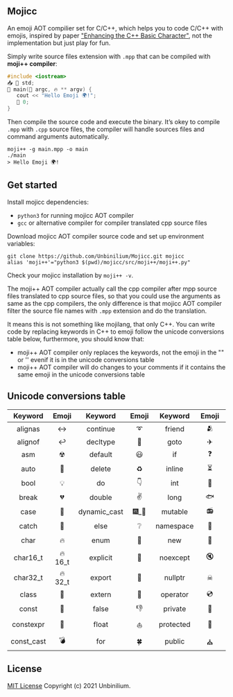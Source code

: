 ## Mojicc

An emoji AOT compilier set for C/C++, which helps you to code C/C++ with emojis, inspired by paper ["Enhancing the C++ Basic Character"](https://isocpp.org/files/papers/PO3OOrO.pdf), not the implementation but just play for fun.

Simply write source files extension with `.mpp` that can be compiled with **moji++ compiler**:

```cpp
#include <iostream>
📥 📛 std;
🔢 main(🔢 argc, 🔥 ** argv) { 
   cout << "Hello Emoji 🌍!";
   💩 0;
}
```

Then compile the source code and execute the binary. It’s okey to compile `.mpp` with `.cpp` source files, the compiler will handle sources files and command arguments automatically.

```shell
moji++ -g main.mpp -o main
./main
> Hello Emoji 🌍!
```

## Get started

Install mojicc dependencies:

 - `python3` for running mojicc AOT compiler
 - `gcc` or alternative compiler for compiler translated cpp source files

Download mojicc AOT compiler source code and set up environment variables:

```shell
git clone https://github.com/Unbinilium/Mojicc.git mojicc
alias 'moji++'="python3 $(pwd)/mojicc/src/moji++/moji++.py"
```

Check your mojicc installation by `moji++ -v`. 

The moji++ AOT compiler actually call the cpp compiler after mpp source files translated to cpp source files, so that you could use the arguments as same as the cpp compilers, the only difference is that mojicc AOT compiler filter the source file names with `.mpp` extension and do the translation.

It means this is not something like mojilang, that only C++. You can write code by replacing keywords in C++ to emoji follow the unicode conversions table below, furthermore, you should know that:

- moji++ AOT compiler only replaces the keywords, not the emoji in the "" or '' evenif it is in the unicode conversions table
- moji++ AOT compiler will do changes to your comments if it contains the same emoji in the unicode conversions table

## Unicode conversions table

|  Keyword   | Emoji |   Keyword    | Emoji |  Keyword  | Emoji |     Keyword      | Emoji | Keyword  | Emoji |
| :--------: | :---: | :----------: | :---: | :-------: | :---: | :--------------: | :---: | :------: | :---: |
|  alignas   |   ↔   |   continue   |   ➰   |  friend   |   🫂   |     register     |   ☑   |   true   |   👍   |
|  alignof   |   ↩   |   decltype   |   🔎   |   goto    |   ✈   | reinterpret_cast |   😈   |   try    |   🚓   |
|    asm     |   ☢   |   default    |   😃   |    if     |   ❓   |      return      |   💩   | typedef  |   📤   |
|    auto    |   🚗   |    delete    |   ♻   |  inline   |   ⏳   |      short       |   🔬   |  typeid  |   🔍   |
|    bool    |   💡   |      do      |   👇   |    int    |   🔢   |      signed      |   ➖   | typename |   ⌨   |
|   break    |   💔   |    double    |   ✌   |   long    |   🐟   |      sizeof      |   📏   |  union   |   💍   |
|    case    |   💼   | dynamic_cast |  🎆_🎣  |  mutable  |   📻   |      static      |   ⚡   | unsigned |   ➕   |
|   catch    |   🚨   |     else     |   ❔   | namespace |   📛   |  static_assert   |  ⚡_💂  |  using   |   📥   |
|    char    |   🔥   |     enum     |   📇   |    new    |   👶   |   static_cast    |  ⚡_🎣  | virtual  |   👻   |
|  char16_t  | 🔥16_t |   explicit   |   💋   | noexcept  |   🔇   |      struct      |   🏠   |   void   |   😱   |
|  char32_t  | 🔥32_t |    export    |   🚀   |  nullptr  |   ☠   |      switch      |   🤔   | volatile |   ⛽   |
|   class    |   🏫   |    extern    |   🚪   | operator  |   💿   |     template     |   💪   | wchat_t  | w🔥_t  |
|   const    |   💎   |    false     |   👎   |  private  |   🏩   |       this       |   👉   |  while   |   🔁   |
| constexpr  |   🗿   |    float     |   ⛵   | protected |   🏦   |   thread_local   |   🎁   |          |       |
| const_cast |   💣   |     for      |   🍀   |  public   |   ⛪   |      throw       |   🔈   |          |       |

## License

[MIT License](https://github.com/Unbinilium/Mojicc/blob/main/LICENSE) Copyright (c) 2021 Unbinilium.

